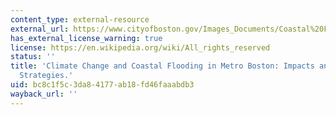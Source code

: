 ```yaml
---
content_type: external-resource
external_url: https://www.cityofboston.gov/Images_Documents/Coastal%20Flooding%20Metro%20Boston_tcm3-31975.pdf
has_external_license_warning: true
license: https://en.wikipedia.org/wiki/All_rights_reserved
status: ''
title: 'Climate Change and Coastal Flooding in Metro Boston: Impacts and Adaptation
  Strategies.'
uid: bc8c1f5c-3da8-4177-ab18-fd46faaabdb3
wayback_url: ''
---
```

